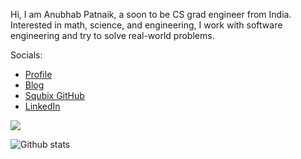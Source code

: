 Hi, I am Anubhab Patnaik, a soon to be CS grad engineer from India. Interested in math, science, and engineering, I work with software engineering and try to solve real-world problems.

Socials:

* [Profile](https://anubhavp.dev)
* [Blog](https://anubhavp.dev/blog)
* [Squbix GitHub](https://www.github.com/anubhab-patnaik)
* [LinkedIn](https://www.linkedin.com/in/anubhabpatnaik0530/)

<img src="https://komarev.com/ghpvc/?username=fuzzymfx">

![Github stats](https://github-readme-stats.vercel.app/api?username=fuzzymfx&layout=compact&hide=html&theme=graywhite)
